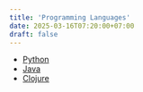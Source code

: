 ```yaml
---
title: 'Programming Languages'
date: 2025-03-16T07:20:00+07:00
draft: false
---
```


- [Python](./python/)
- [Java](./java/)
- [Clojure](./clojure/)
